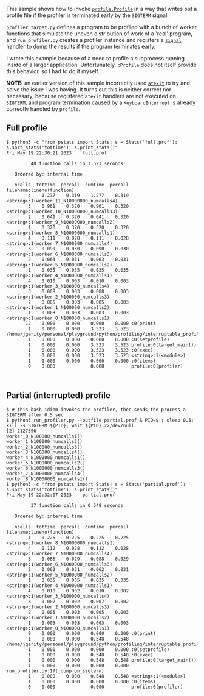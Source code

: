This sample shows how to invoke [`profile.Profile`](https://docs.python.org/3/library/profile.html#profile.Profile)
in a way that writes out a profile file if the profiler is terminated early by
the `SIGTERM` signal.

`profiler_target.py` defines a program to be profiled with a bunch of worker
functions that simulate the uneven distribution of work of a 'real' program,
and `run_profiler.py` creates a profiler instance and registers a [`signal`](https://docs.python.org/3/library/signal.html)
handler to dump the results if the program terminates early.

I wrote this example because of a need to profile a subprocess running inside
of a larger application. Unfortunately, `cProfile` does not itself provide this
behavior, so I had to do it myself.

**NOTE:** an earlier version of this sample incorrectly used [`atexit`](https://docs.python.org/3/library/atexit.html)
to try and solve the issue I was having. It turns out this is neither correct
nor necessary, because registered `atexit` handlers are not executed on `SIGTERM`,
and program termination caused by a `KeyboardInterrupt` is already correctly
handled by `profile`.


## Full profile
```
$ python3 -c "from pstats import Stats; s = Stats('full.prof'); s.sort_stats('tottime'); s.print_stats()"
Fri May 19 22:30:21 2023    full.prof

         48 function calls in 3.523 seconds

   Ordered by: internal time

   ncalls  tottime  percall  cumtime  percall filename:lineno(function)
        4    1.277    0.319    1.277    0.319 <string>:1(worker_11_N10000000_numcalls4)
        3    0.961    0.320    0.961    0.320 <string>:1(worker_10_N10000000_numcalls3)
        2    0.641    0.320    0.641    0.320 <string>:1(worker_9_N10000000_numcalls2)
        1    0.320    0.320    0.320    0.320 <string>:1(worker_8_N10000000_numcalls1)
        4    0.111    0.028    0.111    0.028 <string>:1(worker_7_N1000000_numcalls4)
        3    0.090    0.030    0.090    0.030 <string>:1(worker_6_N1000000_numcalls3)
        2    0.063    0.031    0.063    0.031 <string>:1(worker_5_N1000000_numcalls2)
        1    0.035    0.035    0.035    0.035 <string>:1(worker_4_N1000000_numcalls1)
        4    0.010    0.003    0.010    0.003 <string>:1(worker_3_N100000_numcalls4)
        3    0.008    0.003    0.008    0.003 <string>:1(worker_2_N100000_numcalls3)
        2    0.005    0.003    0.005    0.003 <string>:1(worker_1_N100000_numcalls2)
        1    0.003    0.003    0.003    0.003 <string>:1(worker_0_N100000_numcalls1)
       12    0.000    0.000    0.000    0.000 :0(print)
        1    0.000    0.000    3.523    3.523 /home/jgerity/personal/playground/python/profiling/interruptable_profile/profiler_target.py:38(main)
        1    0.000    0.000    0.000    0.000 :0(setprofile)
        1    0.000    0.000    3.523    3.523 profile:0(target_main())
        1    0.000    0.000    3.523    3.523 :0(exec)
        1    0.000    0.000    3.523    3.523 <string>:1(<module>)
        1    0.000    0.000    0.000    0.000 :0(items)
        0    0.000             0.000          profile:0(profiler)



```

## Partial (interrupted) profile

```
$ # this bash idiom invokes the profiler, then sends the process a SIGTERM after 0.5 sec
$ python3 run_profiler.py --outfile partial.prof & PID=$!; sleep 0.5; kill -s SIGTERM ${PID}; wait ${PID} 2>/dev/null
[2] 2127596
worker_0_N100000_numcalls1()
worker_1_N100000_numcalls2()
worker_2_N100000_numcalls3()
worker_3_N100000_numcalls4()
worker_4_N1000000_numcalls1()
worker_5_N1000000_numcalls2()
worker_6_N1000000_numcalls3()
worker_7_N1000000_numcalls4()
worker_8_N10000000_numcalls1()
$ python3 -c "from pstats import Stats; s = Stats('partial.prof'); s.sort_stats('tottime'); s.print_stats()"
Fri May 19 22:32:07 2023    partial.prof

         37 function calls in 0.548 seconds

   Ordered by: internal time

   ncalls  tottime  percall  cumtime  percall filename:lineno(function)
        1    0.225    0.225    0.225    0.225 <string>:1(worker_8_N10000000_numcalls1)
        4    0.112    0.028    0.112    0.028 <string>:1(worker_7_N1000000_numcalls4)
        3    0.088    0.029    0.088    0.029 <string>:1(worker_6_N1000000_numcalls3)
        2    0.062    0.031    0.062    0.031 <string>:1(worker_5_N1000000_numcalls2)
        1    0.035    0.035    0.035    0.035 <string>:1(worker_4_N1000000_numcalls1)
        4    0.010    0.002    0.010    0.002 <string>:1(worker_3_N100000_numcalls4)
        3    0.007    0.002    0.007    0.002 <string>:1(worker_2_N100000_numcalls3)
        2    0.005    0.003    0.005    0.003 <string>:1(worker_1_N100000_numcalls2)
        1    0.003    0.003    0.003    0.003 <string>:1(worker_0_N100000_numcalls1)
        9    0.000    0.000    0.000    0.000 :0(print)
        1    0.000    0.000    0.548    0.548 /home/jgerity/personal/playground/python/profiling/interruptable_profile/profiler_target.py:38(main)
        1    0.000    0.000    0.000    0.000 :0(setprofile)
        1    0.000    0.000    0.548    0.548 :0(exec)
        1    0.000    0.000    0.548    0.548 profile:0(target_main())
        1    0.000    0.000    0.000    0.000 run_profiler.py:17(_dump_on_sigterm)
        1    0.000    0.000    0.548    0.548 <string>:1(<module>)
        1    0.000    0.000    0.000    0.000 :0(items)
        0    0.000             0.000          profile:0(profiler)



```
